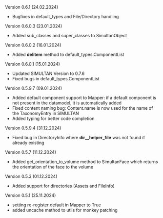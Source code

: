 Version 0.6.1 (24.02.2024)
- Bugfixes in default_types and File/Directory handling

Version 0.6.0.3 (23.01.2024)
- Added sub_classes and super_classes to SimultanObject

Version 0.6.0.2 (16.01.2024)
- Added __delitem__ method to default_types.ComponentList

Version 0.6.0.1 (15.01.2024)
- Updated SIMULTAN Version to 0.7.6
- Fixed bugs in default_types.ComponentList

Version 0.5.9.7 (09.01.2024)
- Added default component support to Mapper: if a default component is not present in the datamodel, it is automatically added
- Fixed content naming bug: Content.name is now used for the name of the TaxonomyEntry in SIMULTAN
- Added typing for better code completion

Version 0.5.9.4 (31.12.2024)
- Fixed bug in DirectoryInfo where __dir__helper_file__ was not found if already existing

Version 0.5.7 (11.12.2024)
- Added get_orientation_to_volume method to SimultanFace which returns the orientation of the face to the volume

Version 0.5.3 (01.12.2024)
- Added support for directories (Assets and FileInfo)

Version 0.5.1 (25.11.2024)

- setting re-register default in Mapper to True
- added uncache method to utils for monkey patching
